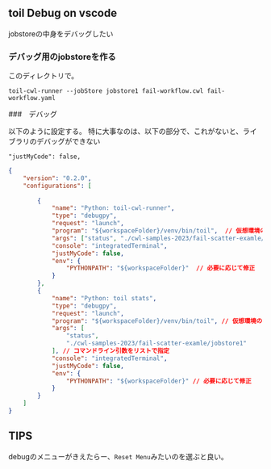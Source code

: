## toil Debug on vscode

jobstoreの中身をデバッグしたい


### デバッグ用のjobstoreを作る

このディレクトリで。

```
toil-cwl-runner --jobStore jobstore1 fail-workflow.cwl fail-workflow.yaml
```

###　デバッグ

以下のように設定する。
特に大事なのは、以下の部分で、これがないと、ライブラリのデバッグができない

`"justMyCode": false,`



```json
{
    "version": "0.2.0",
    "configurations": [
        
        {
            "name": "Python: toil-cwl-runner",
            "type": "debugpy",
            "request": "launch",
            "program": "${workspaceFolder}/venv/bin/toil",  // 仮想環境のtoil-cwl-runnerのパス（例）
            "args": ["status", "./cwl-samples-2023/fail-scatter-examle/jobstore1"],  // コマンドライン引数をリストで指定
            "console": "integratedTerminal", 
            "justMyCode": false,
            "env": {
                "PYTHONPATH": "${workspaceFolder}"  // 必要に応じて修正
            }
        },
        {
            "name": "Python: toil stats",
            "type": "debugpy",
            "request": "launch",
            "program": "${workspaceFolder}/venv/bin/toil", // 仮想環境のtoil-cwl-runnerのパス（例）
            "args": [
                "status",
                "./cwl-samples-2023/fail-scatter-examle/jobstore1"
            ], // コマンドライン引数をリストで指定
            "console": "integratedTerminal",
            "justMyCode": false,
            "env": {
                "PYTHONPATH": "${workspaceFolder}" // 必要に応じて修正
            }
        }
    ]
}
```

## TIPS

debugのメニューがきえたらー、`Reset Menu`みたいのを選ぶと良い。

